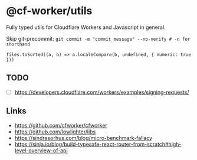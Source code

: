 # @cf-worker/utils

Fully typed utils for Cloudflare Workers and Javascript in general.

Skip git-precommit: `git commit -m "commit message" --no-verify # -n for shorthand`

`files.toSorted((a, b) => a.localeCompare(b, undefined, { numeric: true }))`

## TODO

- [ ] https://developers.cloudflare.com/workers/examples/signing-requests/

## Links

- https://github.com/cfworker/cfworker
- https://github.com/lowlighter/libs
- https://sindresorhus.com/blog/micro-benchmark-fallacy
- https://sinja.io/blog/build-typesafe-react-router-from-scratch#high-level-overview-of-api
